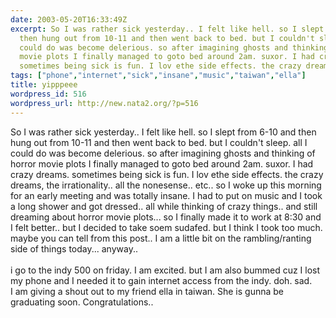 ```yaml
---
date: 2003-05-20T16:33:49Z
excerpt: So I was rather sick yesterday.. I felt like hell. so I slept from 6-10 and
  then hung out from 10-11 and then went back to bed. but I couldn't sleep. all I
  could do was become delerious. so after imagining ghosts and thinking of horror
  movie plots I finally managed to goto bed around 2am. suxor. I had crazy dreams.
  sometimes being sick is fun. I lov ethe side effects. the crazy dreams, the irrat...
tags: ["phone","internet","sick","insane","music","taiwan","ella"]
title: yipppeee
wordpress_id: 516
wordpress_url: http://new.nata2.org/?p=516
---
```


So I was rather sick yesterday.. I felt like hell. so I slept from 6-10 and then hung out from 10-11 and then went back to bed. but I couldn't sleep. all I could do was become delerious. so after imagining ghosts and thinking of horror movie plots I finally managed to goto bed around 2am. suxor. I had crazy dreams. sometimes being sick is fun. I lov ethe side effects. the crazy dreams, the irrationality.. all the nonesense.. etc.. so I woke up this morning for an early meeting and was totally insane. I had to put on music and I took a long shower and got dressed.. all while thinking of crazy things.. and still dreaming about horror movie plots... so I finally made it to work at 8:30 and I felt better.. but I decided to take soem sudafed. but I think I took too much. maybe you can tell from this post.. I am a little bit on the rambling/ranting side of things today... anyway.. <br/><br/>i go to the indy 500 on friday. I am excited. but I am also bummed cuz I lost my phone and I needed it to gain internet access from the indy. doh. sad. <br/>I am giving a shout out to my friend ella in taiwan. She is gunna be graduating soon.  Congratulations.. 
